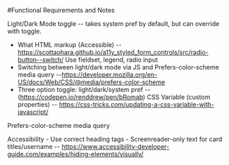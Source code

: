 #Functional Requirements and Notes

Light/Dark Mode toggle -- takes system pref by default, but can override with toggle. 

- What HTML markup (Accessible) -- https://scottaohara.github.io/a11y_styled_form_controls/src/radio-button--switch/
Use fieldset, legend, radio input
- Switching between light/dark mode via JS and Prefers-color-scheme media query --https://developer.mozilla.org/en-US/docs/Web/CSS/@media/prefers-color-scheme 
- Three option toggle: light/dark/system pref -- (https://codepen.io/renddrew/pen/bRomab)
CSS Variable (custom properties) -- https://css-tricks.com/updating-a-css-variable-with-javascript/

Prefers-color-scheme media query

Accessibility
    - Use correct heading tags
    - Screenreader-only text for card titles/username -- https://www.accessibility-developer-guide.com/examples/hiding-elements/visually/
